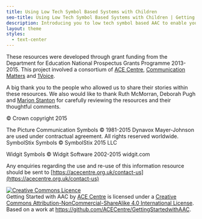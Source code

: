 ```yaml
---
title: Using Low Tech Symbol Based Systems with Children
seo-title: Using Low Tech Symbol Based Systems with Children | Getting started with AAC
description: Introducing you to low tech symbol based AAC to enable you to support children who can’t rely on speech to communicate
layout: theme
styles:
  - text-center
---
```


These resources were developed through grant funding from the Department for Education National Prospectus Grants Programme 2013-2015.  This project involved a consortium of <a href="https://acecentre.org.uk">ACE Centre</a>, <a href="http://www.communicationmatters.org.uk">Communication Matters</a> and <a href="http://www.1voice.info">1Voice</a>.

A big thank you to the people who allowed us to share their stories within these resources.  We also would like to thank Ruth McMorran, Deborah Pugh and <a href="http://candleaac.com">Marion Stanton</a> for carefully reviewing the resources and their thoughtful comments.

&copy; Crown copyright 2015

The Picture Communication Symbols © 1981-2015 Dynavox Mayer-Johnson are used under contractual agreement. All rights reserved worldwide. SymbolStix Symbols © SymbolStix 2015 LLC

Widgit Symbols © Widgit Software 2002-2015 widgit.com

Any enquiries regarding the use and re-use of this information resource should be sent to [https://acecentre.org.uk/contact-us](https://acecentre.org.uk/contact-us)

<a rel="license" href="http://creativecommons.org/licenses/by-nc-sa/4.0/"><img alt="Creative Commons Licence" style="border-width:0" src="https://i.creativecommons.org/l/by-nc-sa/4.0/88x31.png"></a>
<br>
<span xmlns:dct="http://purl.org/dc/terms/" property="dct:title">Getting Started with AAC</span> by <a xmlns:cc="http://creativecommons.org/ns#" href="http://acecentre.org.uk" property="cc:attributionName" rel="cc:attributionURL">ACE Centre</a> is licensed under a <a rel="license" href="http://creativecommons.org/licenses/by-nc-sa/4.0/">Creative Commons Attribution-NonCommercial-ShareAlike 4.0 International License</a>.<br>Based on a work at <a xmlns:dct="http://purl.org/dc/terms/" href="https://github.com/ACECentre/GettingStartedwithAAC" rel="dct:source">https://github.com/ACECentre/GettingStartedwithAAC</a>.</p>
